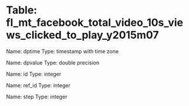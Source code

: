 Table: fl_mt_facebook_total_video_10s_views_clicked_to_play_y2015m07
====================================================================

Name: dptime
Type: timestamp with time zone

Name: dpvalue
Type: double precision

Name: id
Type: integer

Name: ref_id
Type: integer

Name: step
Type: integer

